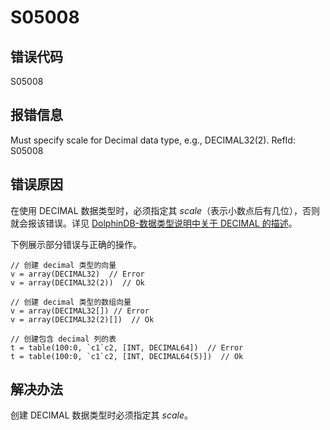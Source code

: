# S05008

## 错误代码

S05008

## 报错信息

Must specify scale for Decimal data type, e.g., DECIMAL32(2). RefId: S05008

## 错误原因

在使用 DECIMAL 数据类型时，必须指定其 *scale*（表示小数点后有几位），否则就会报该错误。详见 [DolphinDB-数据类型说明中关于 DECIMAL 的描述](../progr/data_types.dita)。

下例展示部分错误与正确的操作。

```
// 创建 decimal 类型的向量
v = array(DECIMAL32)  // Error
v = array(DECIMAL32(2))  // Ok

// 创建 decimal 类型的数组向量
v = array(DECIMAL32[]) // Error
v = array(DECIMAL32(2)[])  // Ok

// 创建包含 decimal 列的表
t = table(100:0, `c1`c2, [INT, DECIMAL64])  // Error
t = table(100:0, `c1`c2, [INT, DECIMAL64(5)])  // Ok
```

## 解决办法

创建 DECIMAL 数据类型时必须指定其 *scale*。

